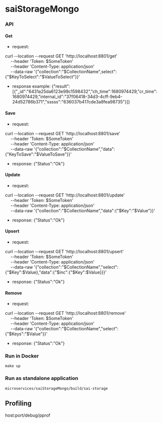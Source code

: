 # saiStorageMongo

### API
#### Get
- request:

curl --location --request GET 'http://localhost:8801/get' \
&emsp;    --header 'Token: $SomeToken' \
&emsp;    --header 'Content-Type: application/json' \
&emsp;    --data-raw '{"collection":"$CollectionName",select":{"$KeyToSelect":"$ValueToSelect"}}'

- response example: {"result":[{"_id":"6431a25da6123e99c1598432","ch_time":1680974429,"cr_time":1680974429,"internal_id":"37f06418-34d3-4cff-9eb4-24d52786b371","sssss":"636037b417cde3a8fea98735"}]}

#### Save
- request:

curl --location --request GET 'http://localhost:8801/save' \
&emsp;    --header 'Token: $SomeToken' \
&emsp;    --header 'Content-Type: application/json' \
&emsp;    --data-raw '{"collection":"$CollectionName","data":{"KeyToSave":"$ValueToSave"}}'

- response: {"Status":"Ok"} 

#### Update
- request:

curl --location --request GET 'http://localhost:8801/update' \
&emsp;    --header 'Token: $SomeToken' \
&emsp;    --header 'Content-Type: application/json' \
&emsp;    --data-raw '{"collection":"$CollectionName","data":{"$Key":"$Value"}}'

- response: {"Status":"Ok"} 


#### Upsert
- request:

curl --location --request GET 'http://localhost:8801/upsert' \
&emsp;    --header 'Token: $SomeToken' \
&emsp;    --header 'Content-Type: application/json' \
&emsp;    --data-raw '{"collection":"$CollectionName","select":{"$Key":$Value},"data":{"$inc":{"$Key":$Value}}}'

- response: {"Status":"Ok"} 

#### Remove
- request:

curl --location --request GET 'http://localhost:8801/remove' \
&emsp;    --header 'Token: $SomeToken' \
&emsp;    --header 'Content-Type: application/json' \
&emsp;    --data-raw '{"collection":"$CollectionName","select":{"$Keys":"$Value"}}'

- response: {"Status":"Ok"} 

### Run in Docker
`make up`

### Run as standalone application
`microservices/saiStorageMongo/build/sai-storage` 


## Profiling
 host:port/debug/pprof